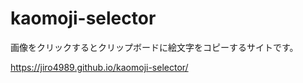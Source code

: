 # kaomoji-selector

画像をクリックするとクリップボードに絵文字をコピーするサイトです。

https://jiro4989.github.io/kaomoji-selector/
